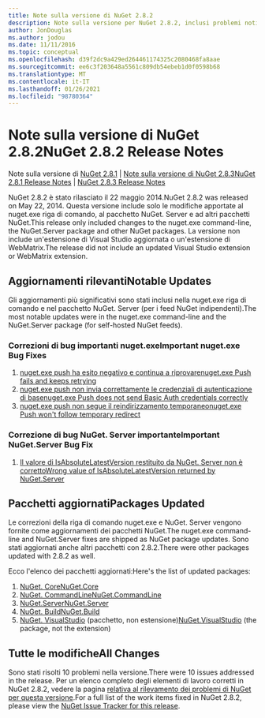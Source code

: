 ```yaml
---
title: Note sulla versione di NuGet 2.8.2
description: Note sulla versione per NuGet 2.8.2, inclusi problemi noti, correzioni di bug, funzionalità aggiunte e DCR.
author: JonDouglas
ms.author: jodou
ms.date: 11/11/2016
ms.topic: conceptual
ms.openlocfilehash: d39f2dc9a429ed264461174325c2080468fa8aae
ms.sourcegitcommit: ee6c3f203648a5561c809db54ebeb1d0f0598b68
ms.translationtype: MT
ms.contentlocale: it-IT
ms.lasthandoff: 01/26/2021
ms.locfileid: "98780364"
---
```

# <a name="nuget-282-release-notes"></a><span data-ttu-id="e630e-103">Note sulla versione di NuGet 2.8.2</span><span class="sxs-lookup"><span data-stu-id="e630e-103">NuGet 2.8.2 Release Notes</span></span>

<span data-ttu-id="e630e-104">Note sulla versione di [NuGet 2.8.1](../release-notes/nuget-2.8.1.md)  |  [Note sulla versione di NuGet 2.8.3](../release-notes/nuget-2.8.3.md)</span><span class="sxs-lookup"><span data-stu-id="e630e-104">[NuGet 2.8.1 Release Notes](../release-notes/nuget-2.8.1.md) | [NuGet 2.8.3 Release Notes](../release-notes/nuget-2.8.3.md)</span></span>

<span data-ttu-id="e630e-105">NuGet 2.8.2 è stato rilasciato il 22 maggio 2014.</span><span class="sxs-lookup"><span data-stu-id="e630e-105">NuGet 2.8.2 was released on May 22, 2014.</span></span>  <span data-ttu-id="e630e-106">Questa versione include solo le modifiche apportate al nuget.exe riga di comando, al pacchetto NuGet. Server e ad altri pacchetti NuGet.</span><span class="sxs-lookup"><span data-stu-id="e630e-106">This release only included changes to the nuget.exe command-line, the NuGet.Server package and other NuGet packages.</span></span>  <span data-ttu-id="e630e-107">La versione non include un'estensione di Visual Studio aggiornata o un'estensione di WebMatrix.</span><span class="sxs-lookup"><span data-stu-id="e630e-107">The release did not include an updated Visual Studio extension or WebMatrix extension.</span></span>

## <a name="notable-updates"></a><span data-ttu-id="e630e-108">Aggiornamenti rilevanti</span><span class="sxs-lookup"><span data-stu-id="e630e-108">Notable Updates</span></span>

<span data-ttu-id="e630e-109">Gli aggiornamenti più significativi sono stati inclusi nella nuget.exe riga di comando e nel pacchetto NuGet. Server (per i feed NuGet indipendenti).</span><span class="sxs-lookup"><span data-stu-id="e630e-109">The most notable updates were in the nuget.exe command-line and the NuGet.Server package (for self-hosted NuGet feeds).</span></span>

### <a name="important-nugetexe-bug-fixes"></a><span data-ttu-id="e630e-110">Correzioni di bug importanti nuget.exe</span><span class="sxs-lookup"><span data-stu-id="e630e-110">Important nuget.exe Bug Fixes</span></span>

1. [<span data-ttu-id="e630e-111">nuget.exe push ha esito negativo e continua a riprovare</span><span class="sxs-lookup"><span data-stu-id="e630e-111">nuget.exe Push fails and keeps retrying</span></span>](https://nuget.codeplex.com/workitem/4000)
1. [<span data-ttu-id="e630e-112">nuget.exe push non invia correttamente le credenziali di autenticazione di base</span><span class="sxs-lookup"><span data-stu-id="e630e-112">nuget.exe Push does not send Basic Auth credentials correctly</span></span>](https://nuget.codeplex.com/workitem/4109)
1. [<span data-ttu-id="e630e-113">nuget.exe push non segue il reindirizzamento temporaneo</span><span class="sxs-lookup"><span data-stu-id="e630e-113">nuget.exe Push won't follow temporary redirect</span></span>](https://nuget.codeplex.com/workitem/4050)

### <a name="important-nugetserver-bug-fix"></a><span data-ttu-id="e630e-114">Correzione di bug NuGet. Server importante</span><span class="sxs-lookup"><span data-stu-id="e630e-114">Important NuGet.Server Bug Fix</span></span>

1. [<span data-ttu-id="e630e-115">Il valore di IsAbsoluteLatestVersion restituito da NuGet. Server non è corretto</span><span class="sxs-lookup"><span data-stu-id="e630e-115">Wrong value of IsAbsoluteLatestVersion returned by NuGet.Server</span></span>](https://nuget.codeplex.com/workitem/4147)

## <a name="packages-updated"></a><span data-ttu-id="e630e-116">Pacchetti aggiornati</span><span class="sxs-lookup"><span data-stu-id="e630e-116">Packages Updated</span></span>

<span data-ttu-id="e630e-117">Le correzioni della riga di comando nuget.exe e NuGet. Server vengono fornite come aggiornamenti dei pacchetti NuGet.</span><span class="sxs-lookup"><span data-stu-id="e630e-117">The nuget.exe command-line and NuGet.Server fixes are shipped as NuGet package updates.</span></span>  <span data-ttu-id="e630e-118">Sono stati aggiornati anche altri pacchetti con 2.8.2.</span><span class="sxs-lookup"><span data-stu-id="e630e-118">There were other packages updated with 2.8.2 as well.</span></span>

<span data-ttu-id="e630e-119">Ecco l'elenco dei pacchetti aggiornati:</span><span class="sxs-lookup"><span data-stu-id="e630e-119">Here's the list of updated packages:</span></span>

1. [<span data-ttu-id="e630e-120">NuGet. Core</span><span class="sxs-lookup"><span data-stu-id="e630e-120">NuGet.Core</span></span>](https://www.nuget.org/packages/NuGet.Core/)
1. [<span data-ttu-id="e630e-121">NuGet. CommandLine</span><span class="sxs-lookup"><span data-stu-id="e630e-121">NuGet.CommandLine</span></span>](https://www.nuget.org/packages/NuGet.CommandLine/)
1. [<span data-ttu-id="e630e-122">NuGet.Server</span><span class="sxs-lookup"><span data-stu-id="e630e-122">NuGet.Server</span></span>](https://www.nuget.org/packages/NuGet.Server/)
1. [<span data-ttu-id="e630e-123">NuGet. Build</span><span class="sxs-lookup"><span data-stu-id="e630e-123">NuGet.Build</span></span>](https://www.nuget.org/packages/NuGet.Build/)
1. <span data-ttu-id="e630e-124">[NuGet. VisualStudio](https://www.nuget.org/packages/NuGet.VisualStudio/) (pacchetto, non estensione)</span><span class="sxs-lookup"><span data-stu-id="e630e-124">[NuGet.VisualStudio](https://www.nuget.org/packages/NuGet.VisualStudio/) (the package, not the extension)</span></span>

## <a name="all-changes"></a><span data-ttu-id="e630e-125">Tutte le modifiche</span><span class="sxs-lookup"><span data-stu-id="e630e-125">All Changes</span></span>
<span data-ttu-id="e630e-126">Sono stati risolti 10 problemi nella versione.</span><span class="sxs-lookup"><span data-stu-id="e630e-126">There were 10 issues addressed in the release.</span></span> <span data-ttu-id="e630e-127">Per un elenco completo degli elementi di lavoro corretti in NuGet 2.8.2, vedere la pagina [relativa al rilevamento dei problemi di NuGet per questa versione](https://nuget.codeplex.com/workitem/list/advanced?keyword=&status=All&type=All&priority=All&release=NuGet%202.8.2&assignedTo=All&component=All&sortField=LastUpdatedDate&sortDirection=Descending&page=0&reasonClosed=All).</span><span class="sxs-lookup"><span data-stu-id="e630e-127">For a full list of the work items fixed in NuGet 2.8.2, please view the [NuGet Issue Tracker for this release](https://nuget.codeplex.com/workitem/list/advanced?keyword=&status=All&type=All&priority=All&release=NuGet%202.8.2&assignedTo=All&component=All&sortField=LastUpdatedDate&sortDirection=Descending&page=0&reasonClosed=All).</span></span>
